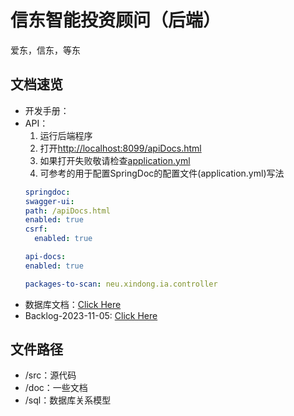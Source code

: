 # 信东智能投资顾问（后端）

爱东，信东，等东

## 文档速览

- 开发手册：
- API：
    1. 运行后端程序
    2. 打开[http://localhost:8099/apiDocs.html](http://localhost:8099/apiDocs.html)
    3. 如果打开失败敬请检查[application.yml](src/main/resources/application.yml)
    4. 可参考的用于配置SpringDoc的配置文件(application.yml)写法
    ```yml
  springdoc:
  swagger-ui:
    path: /apiDocs.html
    enabled: true
    csrf:
      enabled: true

  api-docs:
    enabled: true

  packages-to-scan: neu.xindong.ia.controller
  ```
- 数据库文档：[Click Here](doc/Database.md)
- Backlog-2023-11-05: [Click Here](doc/Backlog-2023-11-05.md)

## 文件路径

- /src：源代码
- /doc：一些文档
- /sql：数据库关系模型